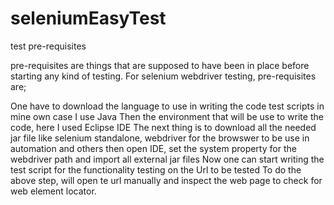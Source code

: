 # seleniumEasyTest

test pre-requisites

pre-requisites are things that are supposed to have been in place before starting any kind of testing. For selenium webdriver testing, pre-requisites are;

One have to download the language to use in writing the code test scripts in mine own case I use Java
Then the environment that will be use to write the code, here I used Eclipse IDE
The next thing is to download all the needed jar file like selenium standalone, webdriver for the browswer to be use in automation and others
then open IDE, set the system property for the webdriver path and import all external jar files
Now one can start writing the test script for the functionality testing on the Url to be tested
To do the above step, will open te url manually and inspect the web page to check for web element locator.
